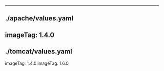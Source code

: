 -------------------------
./apache/values.yaml
-------------------------
imageTag: 1.4.0
-------------------------
./tomcat/values.yaml
-------------------------
imageTag: 1.4.0
imageTag: 1.6.0
